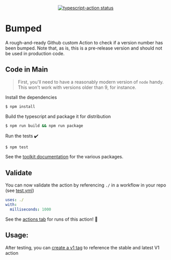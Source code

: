 <p align="center">
  <a href="https://github.com/actions/typescript-action/actions"><img alt="typescript-action status" src="https://github.com/actions/typescript-action/workflows/build-test/badge.svg"></a>
</p>

# Bumped

A rough-and-ready Github custom Action to check if a version number has been bumped. Note that, as is, this is a pre-release
version and should not be used in production code. 


## Code in Main

> First, you'll need to have a reasonably modern version of `node` handy. This won't work with versions older than 9, for instance.

Install the dependencies  
```bash
$ npm install
```

Build the typescript and package it for distribution
```bash
$ npm run build && npm run package
```

Run the tests :heavy_check_mark:  
```bash
$ npm test
```

See the [toolkit documentation](https://github.com/actions/toolkit/blob/master/README.md#packages) for the various packages.


## Validate

You can now validate the action by referencing `./` in a workflow in your repo (see [test.yml](.github/workflows/test.yml))

```yaml
uses: ./
with:
  milliseconds: 1000
```

See the [actions tab](https://github.com/actions/typescript-action/actions) for runs of this action! :rocket:

## Usage:

After testing, you can [create a v1 tag](https://github.com/actions/toolkit/blob/master/docs/action-versioning.md) to reference the stable and latest V1 action
